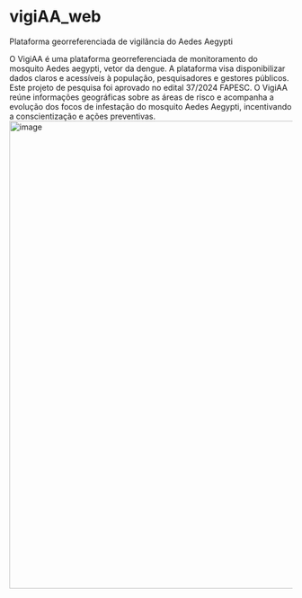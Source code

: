 
# vigiAA_web
Plataforma georreferenciada de vigilância do Aedes Aegypti

O VigiAA é uma plataforma georreferenciada de monitoramento do mosquito Aedes aegypti, vetor da dengue. A plataforma visa disponibilizar dados claros e acessíveis à população, pesquisadores e gestores públicos.
Este projeto de pesquisa foi aprovado no edital 37/2024 FAPESC. O VigiAA reúne informações geográficas sobre as áreas de risco e acompanha a evolução dos focos de infestação do mosquito Aedes Aegypti, incentivando a conscientização e ações preventivas.
<img width="1472" height="832" alt="image" src="https://github.com/user-attachments/assets/37cee8ab-6dfd-4cdb-9f2a-60cd7854d63a" />
